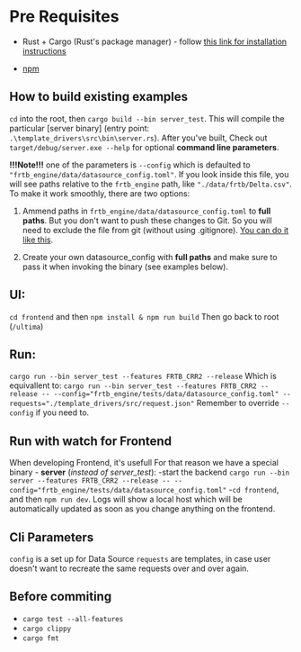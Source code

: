 # Pre Requisites

- Rust + Cargo (Rust's package manager) - follow [this link for installation instructions](https://doc.rust-lang.org/book/ch01-01-installation.html)

- [npm](https://nodejs.org/en/download)

## How to build existing examples

`cd` into the root, then `cargo build --bin server_test`. This will compile the particular [server binary] (entry point: `.\template_drivers\src\bin\server.rs`). 
After you've built,
Check out `target/debug/server.exe --help` for optional **command line parameters**.

**!!!Note!!!** one of the parameters is `--config` which is defaulted to `"frtb_engine/data/datasource_config.toml"`. If you look inside this file, you will see paths relative to the `frtb_engine` path, like `"./data/frtb/Delta.csv"`. To make it work smoothly, there are two options:

1) Ammend paths in `frtb_engine/data/datasource_config.toml` to **full paths**. But you don't want to push these changes to Git. So you will need to exclude the file from git (without using .gitignore). [You can do it like this](https://stackoverflow.com/questions/71263349/vscode-ignore-files-without-using-gitignore).

2) Create your own datasource_config with **full paths** and make sure to pass it when invoking the binary (see examples below).

## UI:
`cd frontend` and then `npm install & npm run build`
Then go back to root (`/ultima`)

## Run:
`cargo run --bin server_test --features FRTB_CRR2 --release`
Which is equivallent to:
`cargo run --bin server_test --features FRTB_CRR2 --release -- --config="frtb_engine/tests/data/datasource_config.toml" --requests="./template_drivers/src/request.json"`
Remember to override `--config` if you need to.

## Run with watch for Frontend
When developing Frontend, it's usefull 
For that reason we have a special binary - **server** (*instead of server_test*):
-start the backend `cargo run --bin server --features FRTB_CRR2 --release -- --config="frtb_engine/tests/data/datasource_config.toml"`
-`cd frontend`, and then `npm run dev`. Logs will show a local host which will be automatically updated as soon as you change anything on the frontend.  


## Cli Parameters
`config` is a set up for Data Source
`requests` are templates, in case user doesn't want to recreate the same requests over and over again.

## Before commiting
- `cargo test --all-features`
- `cargo clippy`
- `cargo fmt`
